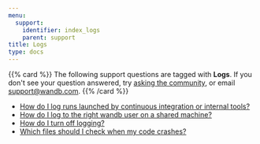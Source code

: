 ```yaml
---
menu:
  support:
    identifier: index_logs
    parent: support
title: Logs
type: docs
---
```


{{% card %}}
The following support questions are tagged with <b>Logs</b>. If you don't see 
your question answered, try [asking the community](https://community.wandb.ai/), 
or email [support@wandb.com](mailto:support@wandb.com).
{{% /card %}}

- [How do I log runs launched by continuous integration or internal tools?](log_automated_runs_service_account.md)
- [How do I log to the right wandb user on a shared machine?](log_shared_machine.md)
- [How do I turn off logging?](logging_turn_off.md)
- [Which files should I check when my code crashes?](files_check_code_crashes.md)
